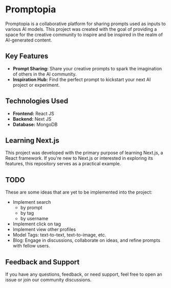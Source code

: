 # Promptopia

Promptopia is a collaborative platform for sharing prompts used as inputs to various AI models. This project was created with the goal of providing a space for the creative community to inspire and be inspired in the realm of AI-generated content.

## Key Features

- **Prompt Sharing:** Share your creative prompts to spark the imagination of others in the AI community.
- **Inspiration Hub:** Find the perfect prompt to kickstart your next AI project or experiment.

## Technologies Used

- **Frontend:** React JS
- **Backend:** Next JS
- **Database:** MongoDB

## Learning Next.js

This project was developed with the primary purpose of learning Next.js, a React framework. If you're new to Next.js or interested in exploring its features, this repository serves as a practical example.

## TODO

These are some ideas that are yet to be implemented into the project:

- Implement search
  - by prompt
  - by tag
  - by username
- Implement click on tag
- Implement view other profiles
- Model Tags: text-to-text, text-to-image, etc.
- Blog: Engage in discussions, collaborate on ideas, and refine prompts with fellow users.

## Feedback and Support

If you have any questions, feedback, or need support, feel free to open an issue or join our community discussions.
